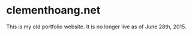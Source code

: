 clementhoang.net
================
This is my old portfolio website. It is no longer live as of June 28th, 2015.
